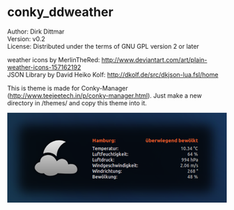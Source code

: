 # conky_ddweather
 
Author: Dirk Dittmar  
Version: v0.2  
License: Distributed under the terms of GNU GPL version 2 or later  

weather icons by MerlinTheRed:     http://www.deviantart.com/art/plain-weather-icons-157162192    
JSON Library by David Heiko Kolf:  http://dkolf.de/src/dkjson-lua.fsl/home

This is theme is made for Conky-Manager (http://www.teejeetech.in/p/conky-manager.html). Just make a new directory in /themes/ and copy this theme into it.

![ScreenShot](preview.png)
